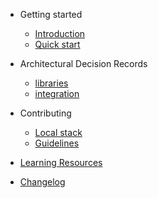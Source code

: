 - Getting started

  - [Introduction](README.md)
  - [Quick start](quickstart.md)

- Architectural Decision Records

  - [libraries](./adr/libraries.md)
  - [integration](./adr/libraries.md)

- Contributing

  - [Local stack](localdevelopment.md)
  - [Guidelines](contribution.md)

- [Learning Resources](learning.md)
- [Changelog](changelog.md)
